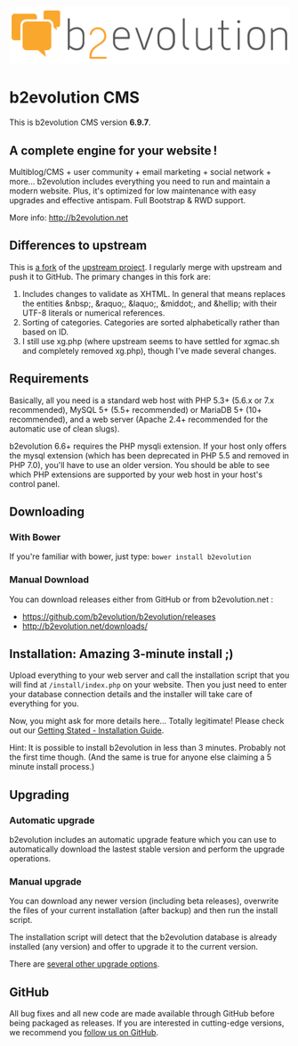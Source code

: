 ![b2evolution CMS](media/shared/global/logos/b2evolution_1016x208_wbg.png)

# b2evolution CMS

This is b2evolution CMS version **6.9.7**.

## A complete engine for your website !

Multiblog/CMS + user community + email marketing + social network + more...
b2evolution includes everything you need to run and maintain a modern website.
Plus, it's optimized for low maintenance with easy upgrades and effective antispam. Full Bootstrap & RWD support.

More info: http://b2evolution.net

## Differences to upstream

This is [a fork](https://github.com/keithbowes/b2evolution) of the [upstream project](https://github.com/b2evolution/b2evolution).  I regularly merge with upstream and push it to GitHub.  The primary changes in this fork are:

1.  Includes changes to validate as XHTML.  In general that means replaces the entities &amp;nbsp;, &amp;raquo;, &amp;laquo;, &amp;middot;, and &amp;hellip; with their UTF-8 literals or numerical references.
1.  Sorting of categories.  Categories are sorted alphabetically rather than based on ID.
1.  I still use xg.php (where upstream seems to have settled for xgmac.sh and completely removed xg.php), though I've made several changes.

## Requirements

Basically, all you need is a standard web host with PHP 5.3+ (5.6.x or 7.x recommended), MySQL 5+ (5.5+ recommended) or MariaDB 5+ (10+ recommended), and a web server (Apache 2.4+ recommended for the automatic use of clean slugs).

b2evolution 6.6+ requires the PHP mysqli extension.  If your host only offers the mysql extension (which has been deprecated in PHP 5.5 and removed in PHP 7.0), you'll have to use an older version.  You should be able to see which PHP extensions are supported by your web host in your host's control panel.

## Downloading

### With Bower

If you're familiar with bower, just type: `bower install b2evolution`

### Manual Download

You can download releases either from GitHub or from b2evolution.net :

- https://github.com/b2evolution/b2evolution/releases
- http://b2evolution.net/downloads/

## Installation: Amazing 3-minute install ;)

Upload everything to your web server and call the installation script that you will find at `/install/index.php` on your website. Then you just need to enter your database connection details and the installer will take care of everything for you.

Now, you might ask for more details here... Totally legitimate! Please check out our [Getting Stated - Installation Guide](http://b2evolution.net/man/getting-started).

Hint: It is possible to install b2evolution in less than 3 minutes. Probably not the first time though. (And the same is true for anyone else claiming a 5 minute install process.)

## Upgrading

### Automatic upgrade

b2evolution includes an automatic upgrade feature which you can use to automatically download the lastest stable version and perform the upgrade operations.

### Manual upgrade

You can download any newer version (including beta releases), overwrite the files of your current installation (after backup) and then run the install script.

The installation script will detect that the b2evolution database is already installed (any version) and offer to upgrade it to the current version.

There are [several other upgrade options](http://b2evolution.net/man/upgrading).

## GitHub

All bug fixes and all new code are made available through GitHub before being packaged as releases. If you are interested in cutting-edge versions, we recommend you [follow us on GitHub](https://github.com/b2evolution/b2evolution).
